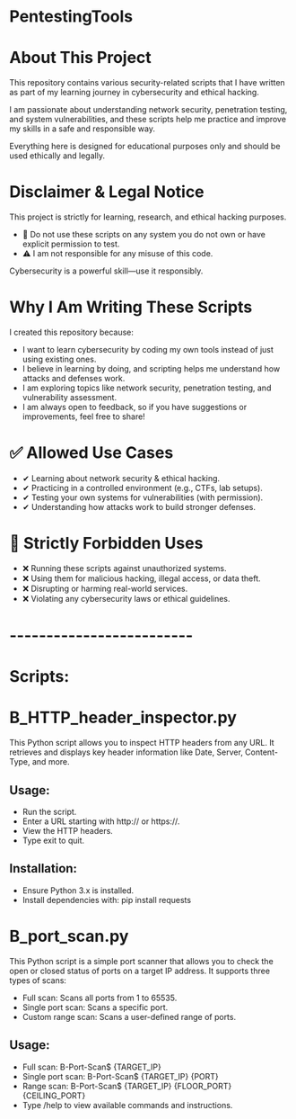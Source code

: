 # PentestingTools

# About This Project
This repository contains various security-related scripts that I have written as part of my learning journey in cybersecurity and ethical hacking.

I am passionate about understanding network security, penetration testing, and system vulnerabilities, and these scripts help me practice and improve my skills in a safe and responsible way.

Everything here is designed for educational purposes only and should be used ethically and legally.
# Disclaimer & Legal Notice
This project is strictly for learning, research, and ethical hacking purposes.

* 🚫 Do not use these scripts on any system you do not own or have explicit permission to test.
* ⚠ I am not responsible for any misuse of this code.

Cybersecurity is a powerful skill—use it responsibly.

# Why I Am Writing These Scripts
I created this repository because:

* I want to learn cybersecurity by coding my own tools instead of just using existing ones.
* I believe in learning by doing, and scripting helps me understand how attacks and defenses work.
* I am exploring topics like network security, penetration testing, and vulnerability assessment.
* I am always open to feedback, so if you have suggestions or improvements, feel free to share!

# ✅ Allowed Use Cases
* ✔ Learning about network security & ethical hacking.
* ✔ Practicing in a controlled environment (e.g., CTFs, lab setups).
* ✔ Testing your own systems for vulnerabilities (with permission).
* ✔ Understanding how attacks work to build stronger defenses.

# 🚫 Strictly Forbidden Uses
* ❌ Running these scripts against unauthorized systems.
* ❌ Using them for malicious hacking, illegal access, or data theft.
* ❌ Disrupting or harming real-world services.
* ❌ Violating any cybersecurity laws or ethical guidelines.

# -------------------------
# Scripts:

# B_HTTP_header_inspector.py
This Python script allows you to inspect HTTP headers from any URL. It retrieves and displays key header information like Date, Server, Content-Type, and more.

## Usage:
* Run the script.
* Enter a URL starting with http:// or https://.
* View the HTTP headers.
* Type exit to quit.
## Installation:
* Ensure Python 3.x is installed.
* Install dependencies with:
  pip install requests

# B_port_scan.py
This Python script is a simple port scanner that allows you to check the open or closed status of ports on a target IP address. It supports three types of scans:

* Full scan: Scans all ports from 1 to 65535.
* Single port scan: Scans a specific port.
* Custom range scan: Scans a user-defined range of ports.
## Usage:
* Full scan: B-Port-Scan$ {TARGET_IP}
* Single port scan: B-Port-Scan$ {TARGET_IP} {PORT}
* Range scan: B-Port-Scan$ {TARGET_IP} {FLOOR_PORT} {CEILING_PORT}
* Type /help to view available commands and instructions.


